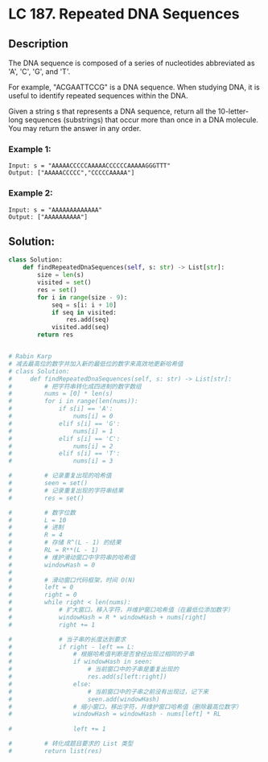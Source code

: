 # LC 187. Repeated DNA Sequences

## Description
The DNA sequence is composed of a series of nucleotides abbreviated as 'A', 'C', 'G', and 'T'.

For example, "ACGAATTCCG" is a DNA sequence.
When studying DNA, it is useful to identify repeated sequences within the DNA.

Given a string s that represents a DNA sequence, return all the 10-letter-long sequences (substrings) that occur more than once in a DNA molecule. You may return the answer in any order.

 

### Example 1:
```
Input: s = "AAAAACCCCCAAAAACCCCCCAAAAAGGGTTT"
Output: ["AAAAACCCCC","CCCCCAAAAA"]
```

### Example 2:
```
Input: s = "AAAAAAAAAAAAA"
Output: ["AAAAAAAAAA"]
```

## Solution:
```py
class Solution:
    def findRepeatedDnaSequences(self, s: str) -> List[str]:
        size = len(s)
        visited = set()
        res = set()
        for i in range(size - 9):
            seq = s[i: i + 10]
            if seq in visited:
                res.add(seq)
            visited.add(seq)
        return res


# Rabin Karp
# 减去最高位的数字并加入新的最低位的数字来高效地更新哈希值
# class Solution:
#     def findRepeatedDnaSequences(self, s: str) -> List[str]:
#         # 把字符串转化成四进制的数字数组
#         nums = [0] * len(s)
#         for i in range(len(nums)):
#             if s[i] == 'A':
#                 nums[i] = 0
#             elif s[i] == 'G':
#                 nums[i] = 1
#             elif s[i] == 'C':
#                 nums[i] = 2
#             elif s[i] == 'T':
#                 nums[i] = 3

#         # 记录重复出现的哈希值
#         seen = set()
#         # 记录重复出现的字符串结果
#         res = set()

#         # 数字位数
#         L = 10
#         # 进制
#         R = 4
#         # 存储 R^(L - 1) 的结果
#         RL = R**(L - 1)
#         # 维护滑动窗口中字符串的哈希值
#         windowHash = 0
#       
#         # 滑动窗口代码框架，时间 O(N)
#         left = 0
#         right = 0
#         while right < len(nums):
#             # 扩大窗口，移入字符，并维护窗口哈希值（在最低位添加数字）
#             windowHash = R * windowHash + nums[right]
#             right += 1

#             # 当子串的长度达到要求
#             if right - left == L:
#                 # 根据哈希值判断是否曾经出现过相同的子串
#                 if windowHash in seen:
#                     # 当前窗口中的子串是重复出现的
#                     res.add(s[left:right])
#                 else:
#                     # 当前窗口中的子串之前没有出现过，记下来
#                     seen.add(windowHash)
#                 # 缩小窗口，移出字符，并维护窗口哈希值（删除最高位数字）
#                 windowHash = windowHash - nums[left] * RL
        
#                 left += 1

#         # 转化成题目要求的 List 类型
#         return list(res)
```
